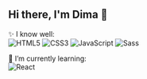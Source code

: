 ## Hi there, I'm Dima 👋

✨ I know well:<br>
  ![HTML5](https://img.shields.io/badge/html5-E34F26.svg?style=for-the-badge&logo=html5&logoColor=white)
  ![CSS3](https://img.shields.io/badge/css3-1572B6.svg?style=for-the-badge&logo=css3&logoColor=white)
  ![JavaScript](https://img.shields.io/badge/javascript-F7DF1E.svg?style=for-the-badge&logo=javascript&logoColor=black)
  ![Sass](https://img.shields.io/badge/sass-CC6699.svg?style=for-the-badge&logo=sass&logoColor=white)


🌱 I’m currently learning:<br>
  ![React](https://img.shields.io/badge/react-20232A.svg?style=for-the-badge&logo=react&logoColor=61DAFB)
